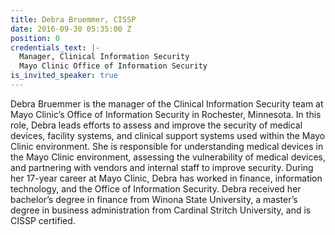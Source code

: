 ```yaml
---
title: Debra Bruemmer, CISSP
date: 2016-09-30 05:35:00 Z
position: 0
credentials_text: |-
  Manager, Clinical Information Security
  Mayo Clinic Office of Information Security
is_invited_speaker: true
---
```


Debra Bruemmer is the manager of the Clinical Information Security team at Mayo Clinic’s Office of Information Security in Rochester, Minnesota. In this role, Debra leads efforts to assess and improve the security of medical devices, facility systems, and clinical support systems used within the Mayo Clinic environment. She is responsible for understanding medical devices in the Mayo Clinic environment, assessing the vulnerability of medical devices, and partnering with vendors and internal staff to improve security. During her 17-year career at Mayo Clinic, Debra has worked in finance, information technology, and the Office of Information Security. Debra received her bachelor’s degree in finance from Winona State University, a master’s degree in business administration from Cardinal Stritch University, and is CISSP certified.